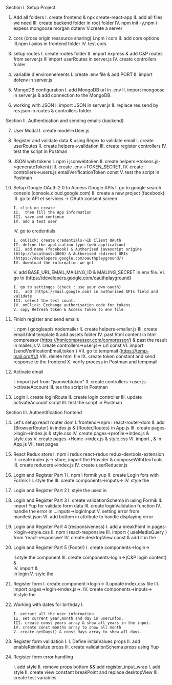 Section I. Setup Project

1. Add all folders
   I. create frontend & npx create-react-app
   II. add all files we need
   III. create backend folder in root folder
   IV. npm init -y,npm i expess mongoose morgan dotenv
   V.create a server
2. cors (cross origin ressource sharing)
   I.npm i cors
   II. add cors options
   III.npm i axios in frontend folder
   IV. test cors

3. setup routes
   I. create routes folder
   II. import express & add C&P routes from server.js
   III import userRoutes in server.js
   IV. create controllers folder

4. variable d'environnements
   I. create .env file & add PORT
   II. import dotenv in server.js

5. MongoDB configuration
   I. add MongoDB url in .env
   II. import mongoose in server.js & add connection to the MongoDB.

6. working with JSON
   I. import JSON in server.js
   II. replace res.send by res.json in routes & controllers folder

Section II. Authentication and sending emails (backend)

7.  User Modal
    I. create model->User.js

8.  Register and validate data & using Regex to validate email
    I. create userRoutes
    II. create helpers->validation
    III. create register controllers
    IV. test the script in Postman

9.  JSON web tokens
    I. npm i jsonwebtoken
    II. create helpers->tokens.js->generateToken()
    III. create .env->TOKEN_SECRET,
    IV. create controllers->users.js emailVerificationToken const
    V. test the script in Postman

10. Setup Google OAuth 2.0 to Access Google APIs
    I. go to google search console (console.cloud.google.com)
    II. create a new project (facebook)
    III. go to API et services -> OAuth consent screen

        I. click on create
        II.  then fill the App information
        III. save and continue
        IV. add a test user

    IV. go to credentials

        I. onClick: create credentials->ID Client 0Auth
        II. define the application type (web application)
        III. add name (facebook) & Authorised javascript origine (http://localhost:3000) & Authorised redirect URIs (https://developers.google.com/oauthplayground/)
        IV. download the information we get

    V. add BASE_URL,EMAIL,MAILING_ID & MAILING_SECRET in env file.
    VI. go to (https://developers.google.com/oauthplayground)

        I. go to settinggs (check : use your own oauth)
        II.  add (https://mail.google.com) in authorised APIs field and validate
        III. select the test count.
        IV. onClick: Exchange authorisation code for tokens.
        V. copy Refresh token & Access token to env file

11. Finish register and send emails

    I. npm i googleapis nodemailer
    II. create helpers->mailer.js
    III. create email.html template & add assets folder
    IV. past html content in html compressor (https://htmlcompressor.com/compressor/) & past the result in mailer.js
    V. create controllers->user.js-> url const
    VI. import {sendVerificationEmail,token }
    VII. go to tempmail (https://temp-mail.org/fr/)
    VIII. delete html file
    IX. create token constant and send response to the frontend
    X. verify process in Postman and tempmail

12. Activate email

    I. import jwt from "jsonwebtoken"
    II. create controllers->user.js->ctivateAccount
    III. tes the script in Postman

13. Login
    I. create loginRoute
    II. create login controller
    III. update activateAccount script
    III. test the script in Postman

Section III. Authentification frontend

14. Let's setup react router dom
    I. frontend->npm i react-router-dom
    II. add {BrowserRouter} in index.js & {Router,Routes} in App.js
    III. create pages->login->index.js & style.css
    IV. create pages->profile->index.js & style.css
    V. create pages->Home->index.js & style.css
    VI. import <Home/>,<Login/> & <Profile/> in App.js
    VII. test pages

15. React Redux store
    I. npm i redux react-redux redux-devtools-extension
    II. create index.js-> store, import the Provider & composeWithDevTools
    III. create reducers->index.js
    IV. create userReducer.js

16. Login and Register Part 1
    I. npm i formik yup
    II. create Login fors with Formik
    III. style the <Login/>
    III. create components->inputs-> <LoginInput/>
    IV. style the <LoginInput/>

17. Login and Register Part 2
    I. style the <LoginInput/> used in <Login/>

18. Login and Register Part 3
    I. create validationSchema in <Login/> using Formik
    II. import Yup for validate form data
    III. create loginValidation function
    IV. handle the error in ...inputs->loginInput
    V. setting error from manifest.json
    VI. add bottom in <Login/> attribute to handle displaying error

19. Login and Register Part 4 (responsiveness)
    I. add a breakPoint in pages->login->style.css
    II. npm i react-responsive
    III. import { useMediaQuery } from 'react-responsive' <LoginInput/>
    IV. create desktopView const & add it in the <LoginInput/>

20. Login and Register Part 5 (Footer)
    I. create components->login-> <Footer/>
    II.style the component
    III. create components-login-><LoginForm/>(C&P login content) & <Footer/>
    IV. import <LoginForm/> & <Footer/> in login
    V. style the <Footer/>

21. Register form
    I. create component->login-><RegisterForm/>
    II.update index.css file
    III. import pages->login->index.js-><RegisterForm/>.
    IV. create components->inputs-><RegisterInput/>
    V.style the <RegisterForm/>

22. Working with dates for birthday
    I. <RegisterForm/>

        I. extract all the user information
        II. set current year,month and day in userInfos.
        III. create const years array & show all years in the input.
        IV. create const months array to show all month
        V. create getDays() & const days array to show all days.

23. Register form validation
    I. <RegisterForm/>
    <Formik>
    I. Define initialValues props
    II. add enableReinitialize props
    III. create validationSchema props using Yup

24. Register form error handling

    <RegisterForm/>
        I. add style <RegisterForm/>
        II. remove props bottom && add register_input_wrap

    <RegisterInput>
        I. add style <RegisterInput/>
        II. create view constant breakPoint and replace desktopView
        III. create test variables
